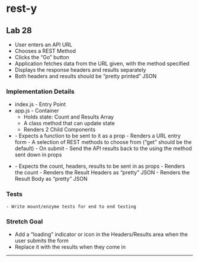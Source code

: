 # rest-y
## Lab 28

- User enters an API URL
- Chooses a REST Method
- Clicks the “Go” button
- Application fetches data from the URL given, with the method specified
- Displays the response headers and results separately
- Both headers and results should be “pretty printed” JSON

### Implementation Details
- index.js - Entry Point
- app.js - Container
    - Holds state: Count and Results Array
    - A class method that can update state
    - Renders 2 Child Components
- <Form />
    - Expects a function to be sent to it as a prop
    - Renders a URL entry form
    - A selection of REST methods to choose from (“get” should be the default)
    - On submit
        - Send the API results back to the <App> using the method sent down in props
- <Results />
    - Expects the count, headers, results to be sent in as props
    - Renders the count
    - Renders the Result Headers as “pretty” JSON
    - Renders the Result Body as “pretty” JSON 
### Tests
    - Write mount/enzyme tests for end to end testing

### Stretch Goal
- Add a “loading” indicator or icon in the Headers/Results area when the user submits the form
- Replace it with the results when they come in

---

